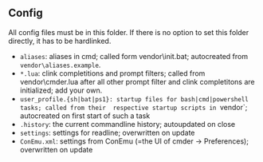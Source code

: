 ## Config

All config files must be in this folder. If there is no option to set this folder 
directly, it has to be hardlinked.

* `aliases`: aliases in cmd; called form vendor\init.bat; autocreated from 
  `vendor\aliases.example`.
* `*.lua`: clink completitions and prompt filters; called from vendor\cmder.lua after all 
  other prompt filter and clink completitons are initialized; add your own.
* `user_profile.{sh|bat|ps1}: startup files for bash|cmd|powershell tasks; called from their 
  respective startup scripts in `vendor\`; autocreated on first start of such a task
* `.history`: the current commandline history; autoupdated on close
* `settings`: settings for readline; overwritten on update
* `ConEmu.xml`: settings from ConEmu (=the UI of cmder -> Preferences); overwritten on update
